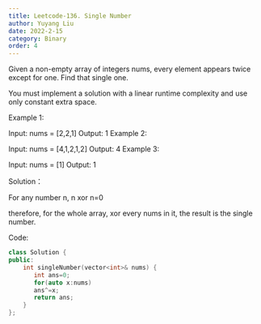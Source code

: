 ```yaml
---
title: Leetcode-136. Single Number
author: Yuyang Liu
date: 2022-2-15
category: Binary
order: 4
---
```


Given a non-empty array of integers nums, every element appears twice except for one. Find that single one.

You must implement a solution with a linear runtime complexity and use only constant extra space.

 

Example 1:

Input: nums = [2,2,1]
Output: 1
Example 2:

Input: nums = [4,1,2,1,2]
Output: 4
Example 3:

Input: nums = [1]
Output: 1

Solution：

For any number n, n xor n=0

therefore, for the whole array, xor every nums in it, the result is the single number.


Code: 

``` c++
class Solution {
public:
    int singleNumber(vector<int>& nums) { 
       int ans=0;
	   for(auto x:nums)
	   ans^=x;
	   return ans;
    }
};
```
